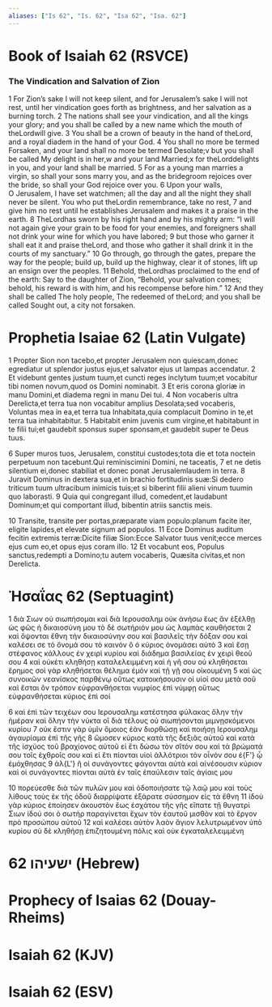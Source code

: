 ```yaml
---
aliases: ["Is 62", "Is. 62", "Isa 62", "Isa. 62"]
---
```



# Book of Isaiah 62 (RSVCE)

### The Vindication and Salvation of Zion
1 For Zion’s sake I will not keep silent, and for Jerusalem’s sake I will not rest, until her vindication goes forth as brightness, and her salvation as a burning torch.
2 The nations shall see your vindication, and all the kings your glory; and you shall be called by a new name which the mouth of theLordwill give.
3 You shall be a crown of beauty in the hand of theLord, and a royal diadem in the hand of your God.
4 You shall no more be termed Forsaken, and your land shall no more be termed Desolate;v but you shall be called My delight is in her,w and your land Married;x for theLorddelights in you, and your land shall be married.
5 For as a young man marries a virgin, so shall your sons marry you, and as the bridegroom rejoices over the bride, so shall your God rejoice over you.
6 Upon your walls, O Jerusalem, I have set watchmen; all the day and all the night they shall never be silent. You who put theLordin remembrance, take no rest,
7 and give him no rest until he establishes Jerusalem and makes it a praise in the earth.
8 TheLordhas sworn by his right hand and by his mighty arm: “I will not again give your grain to be food for your enemies, and foreigners shall not drink your wine for which you have labored;
9 but those who garner it shall eat it and praise theLord, and those who gather it shall drink it in the courts of my sanctuary.”
10 Go through, go through the gates, prepare the way for the people; build up, build up the highway, clear it of stones, lift up an ensign over the peoples.
11 Behold, theLordhas proclaimed to the end of the earth: Say to the daughter of Zion, “Behold, your salvation comes; behold, his reward is with him, and his recompense before him.”
12 And they shall be called The holy people, The redeemed of theLord; and you shall be called Sought out, a city not forsaken.


# Prophetia Isaiae 62 (Latin Vulgate)

1 Propter Sion non tacebo,et propter Jerusalem non quiescam,donec egrediatur ut splendor justus ejus,et salvator ejus ut lampas accendatur.
2 Et videbunt gentes justum tuum,et cuncti reges inclytum tuum;et vocabitur tibi nomen novum,quod os Domini nominabit.
3 Et eris corona gloriæ in manu Domini,et diadema regni in manu Dei tui.
4 Non vocaberis ultra Derelicta,et terra tua non vocabitur amplius Desolata;sed vocaberis, Voluntas mea in ea,et terra tua Inhabitata,quia complacuit Domino in te,et terra tua inhabitabitur.
5 Habitabit enim juvenis cum virgine,et habitabunt in te filii tui;et gaudebit sponsus super sponsam,et gaudebit super te Deus tuus.

6 Super muros tuos, Jerusalem, constitui custodes;tota die et tota noctein perpetuum non tacebunt.Qui reminiscimini Domini, ne taceatis,
7 et ne detis silentium ei,donec stabiliat et donec ponat Jerusalemlaudem in terra.
8 Juravit Dominus in dextera sua,et in brachio fortitudinis suæ:Si dedero triticum tuum ultracibum inimicis tuis;et si biberint filii alieni vinum tuumin quo laborasti.
9 Quia qui congregant illud, comedent,et laudabunt Dominum;et qui comportant illud, bibentin atriis sanctis meis.

10 Transite, transite per portas,præparate viam populo:planum facite iter, eligite lapides,et elevate signum ad populos.
11 Ecce Dominus auditum fecitin extremis terræ:Dicite filiæ Sion:Ecce Salvator tuus venit;ecce merces ejus cum eo,et opus ejus coram illo.
12 Et vocabunt eos, Populus sanctus,redempti a Domino;tu autem vocaberis, Quæsita civitas,et non Derelicta.


# Ἠσαΐας 62 (Septuagint)

1 διὰ Σιων οὐ σιωπήσομαι καὶ διὰ Ιερουσαλημ οὐκ ἀνήσω ἕως ἂν ἐξέλθῃ ὡς φῶς ἡ δικαιοσύνη μου τὸ δὲ σωτήριόν μου ὡς λαμπὰς καυθήσεται
2 καὶ ὄψονται ἔθνη τὴν δικαιοσύνην σου καὶ βασιλεῖς τὴν δόξαν σου καὶ καλέσει σε τὸ ὄνομά σου τὸ καινόν ὃ ὁ κύριος ὀνομάσει αὐτό
3 καὶ ἔσῃ στέφανος κάλλους ἐν χειρὶ κυρίου καὶ διάδημα βασιλείας ἐν χειρὶ θεοῦ σου
4 καὶ οὐκέτι κληθήσῃ καταλελειμμένη καὶ ἡ γῆ σου οὐ κληθήσεται ἔρημος σοὶ γὰρ κληθήσεται θέλημα ἐμόν καὶ τῇ γῇ σου οἰκουμένη
5 καὶ ὡς συνοικῶν νεανίσκος παρθένῳ οὕτως κατοικήσουσιν οἱ υἱοί σου μετὰ σοῦ καὶ ἔσται ὃν τρόπον εὐφρανθήσεται νυμφίος ἐπὶ νύμφῃ οὕτως εὐφρανθήσεται κύριος ἐπὶ σοί

6 καὶ ἐπὶ τῶν τειχέων σου Ιερουσαλημ κατέστησα φύλακας ὅλην τὴν ἡμέραν καὶ ὅλην τὴν νύκτα οἳ διὰ τέλους οὐ σιωπήσονται μιμνῃσκόμενοι κυρίου
7 οὐκ ἔστιν γὰρ ὑμῖν ὅμοιος ἐὰν διορθώσῃ καὶ ποιήσῃ Ιερουσαλημ ἀγαυρίαμα ἐπὶ τῆς γῆς
8 ὤμοσεν κύριος κατὰ τῆς δεξιᾶς αὐτοῦ καὶ κατὰ τῆς ἰσχύος τοῦ βραχίονος αὐτοῦ εἰ ἔτι δώσω τὸν σῖτόν σου καὶ τὰ βρώματά σου τοῖς ἐχθροῖς σου καὶ εἰ ἔτι πίονται υἱοὶ ἀλλότριοι τὸν οἶνόν σου ἐ{F'} ᾧ ἐμόχθησας
9 ἀλ{L'} ἢ οἱ συνάγοντες φάγονται αὐτὰ καὶ αἰνέσουσιν κύριον καὶ οἱ συνάγοντες πίονται αὐτὰ ἐν ταῖς ἐπαύλεσιν ταῖς ἁγίαις μου

10 πορεύεσθε διὰ τῶν πυλῶν μου καὶ ὁδοποιήσατε τῷ λαῷ μου καὶ τοὺς λίθους τοὺς ἐκ τῆς ὁδοῦ διαρρίψατε ἐξάρατε σύσσημον εἰς τὰ ἔθνη
11 ἰδοὺ γὰρ κύριος ἐποίησεν ἀκουστὸν ἕως ἐσχάτου τῆς γῆς εἴπατε τῇ θυγατρὶ Σιων ἰδού σοι ὁ σωτὴρ παραγίνεται ἔχων τὸν ἑαυτοῦ μισθὸν καὶ τὸ ἔργον πρὸ προσώπου αὐτοῦ
12 καὶ καλέσει αὐτὸν λαὸν ἅγιον λελυτρωμένον ὑπὸ κυρίου σὺ δὲ κληθήσῃ ἐπιζητουμένη πόλις καὶ οὐκ ἐγκαταλελειμμένη


# 62 ישעיהו (Hebrew)


# Prophecy of Isaias 62 (Douay-Rheims)


# Isaiah 62 (KJV)


# Isaiah 62 (ESV)

